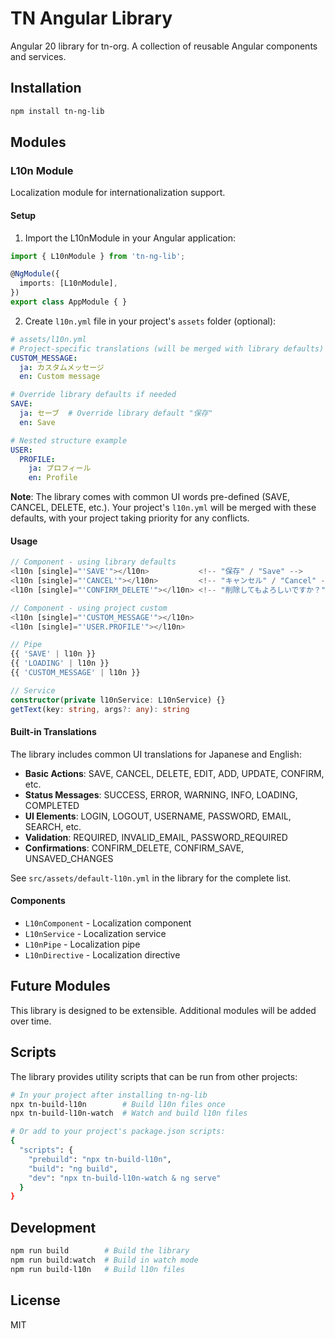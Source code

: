 # TN Angular Library

Angular 20 library for tn-org. A collection of reusable Angular components and services.

## Installation

```bash
npm install tn-ng-lib
```

## Modules

### L10n Module

Localization module for internationalization support.

#### Setup

1. Import the L10nModule in your Angular application:

```typescript
import { L10nModule } from 'tn-ng-lib';

@NgModule({
  imports: [L10nModule],
})
export class AppModule { }
```

2. Create `l10n.yml` file in your project's `assets` folder (optional):

```yaml
# assets/l10n.yml
# Project-specific translations (will be merged with library defaults)
CUSTOM_MESSAGE:
  ja: カスタムメッセージ
  en: Custom message

# Override library defaults if needed
SAVE:
  ja: セーブ  # Override library default "保存"
  en: Save

# Nested structure example
USER:
  PROFILE:
    ja: プロフィール
    en: Profile
```

**Note**: The library comes with common UI words pre-defined (SAVE, CANCEL, DELETE, etc.). Your project's `l10n.yml` will be merged with these defaults, with your project taking priority for any conflicts.

#### Usage

```typescript
// Component - using library defaults
<l10n [single]="'SAVE'"></l10n>           <!-- "保存" / "Save" -->
<l10n [single]="'CANCEL'"></l10n>         <!-- "キャンセル" / "Cancel" -->
<l10n [single]="'CONFIRM_DELETE'"></l10n> <!-- "削除してもよろしいですか？" -->

// Component - using project custom
<l10n [single]="'CUSTOM_MESSAGE'"></l10n>
<l10n [single]="'USER.PROFILE'"></l10n>

// Pipe
{{ 'SAVE' | l10n }}
{{ 'LOADING' | l10n }}
{{ 'CUSTOM_MESSAGE' | l10n }}

// Service
constructor(private l10nService: L10nService) {}
getText(key: string, args?: any): string
```

#### Built-in Translations

The library includes common UI translations for Japanese and English:

- **Basic Actions**: SAVE, CANCEL, DELETE, EDIT, ADD, UPDATE, CONFIRM, etc.
- **Status Messages**: SUCCESS, ERROR, WARNING, INFO, LOADING, COMPLETED
- **UI Elements**: LOGIN, LOGOUT, USERNAME, PASSWORD, EMAIL, SEARCH, etc.
- **Validation**: REQUIRED, INVALID_EMAIL, PASSWORD_REQUIRED
- **Confirmations**: CONFIRM_DELETE, CONFIRM_SAVE, UNSAVED_CHANGES

See `src/assets/default-l10n.yml` in the library for the complete list.

#### Components

- `L10nComponent` - Localization component
- `L10nService` - Localization service
- `L10nPipe` - Localization pipe
- `L10nDirective` - Localization directive

## Future Modules

This library is designed to be extensible. Additional modules will be added over time.

## Scripts

The library provides utility scripts that can be run from other projects:

```bash
# In your project after installing tn-ng-lib
npx tn-build-l10n        # Build l10n files once
npx tn-build-l10n-watch  # Watch and build l10n files

# Or add to your project's package.json scripts:
{
  "scripts": {
    "prebuild": "npx tn-build-l10n",
    "build": "ng build",
    "dev": "npx tn-build-l10n-watch & ng serve"
  }
}
```

## Development

```bash
npm run build        # Build the library
npm run build:watch  # Build in watch mode
npm run build-l10n   # Build l10n files
```

## License

MIT